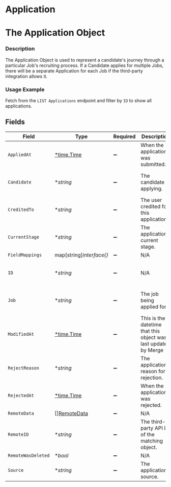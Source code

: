 # Application

# The Application Object
### Description
The Application Object is used to represent a candidate's journey through a particular Job's recruiting process. If a Candidate applies for multiple Jobs, there will be a separate Application for each Job if the third-party integration allows it.

### Usage Example
Fetch from the `LIST Applications` endpoint and filter by `ID` to show all applications.


## Fields

| Field                                                           | Type                                                            | Required                                                        | Description                                                     | Example                                                         |
| --------------------------------------------------------------- | --------------------------------------------------------------- | --------------------------------------------------------------- | --------------------------------------------------------------- | --------------------------------------------------------------- |
| `AppliedAt`                                                     | [*time.Time](https://pkg.go.dev/time#Time)                      | :heavy_minus_sign:                                              | When the application was submitted.                             | 2021-10-15T00:00:00Z                                            |
| `Candidate`                                                     | **string*                                                       | :heavy_minus_sign:                                              | The candidate applying.                                         | 2872ba14-4084-492b-be96-e5eee6fc33ef                            |
| `CreditedTo`                                                    | **string*                                                       | :heavy_minus_sign:                                              | The user credited for this application.                         | 58166795-8d68-4b30-9bfb-bfd402479484                            |
| `CurrentStage`                                                  | **string*                                                       | :heavy_minus_sign:                                              | The application's current stage.                                | d578dfdc-7b0a-4ab6-a2b0-4b40f20eb9ea                            |
| `FieldMappings`                                                 | map[string]*interface{}*                                        | :heavy_minus_sign:                                              | N/A                                                             |                                                                 |
| `ID`                                                            | **string*                                                       | :heavy_minus_sign:                                              | N/A                                                             | 92e8a369-fffe-430d-b93a-f7e8a16563f1                            |
| `Job`                                                           | **string*                                                       | :heavy_minus_sign:                                              | The job being applied for.                                      | 52bf9b5e-0beb-4f6f-8a72-cd4dca7ca633                            |
| `ModifiedAt`                                                    | [*time.Time](https://pkg.go.dev/time#Time)                      | :heavy_minus_sign:                                              | This is the datetime that this object was last updated by Merge | 2021-10-16T00:00:00Z                                            |
| `RejectReason`                                                  | **string*                                                       | :heavy_minus_sign:                                              | The application's reason for rejection.                         | 59b25f2b-da02-40f5-9656-9fa0db555784                            |
| `RejectedAt`                                                    | [*time.Time](https://pkg.go.dev/time#Time)                      | :heavy_minus_sign:                                              | When the application was rejected.                              | 2021-11-15T00:00:00Z                                            |
| `RemoteData`                                                    | [][RemoteData](../../models/shared/remotedata.md)               | :heavy_minus_sign:                                              | N/A                                                             |                                                                 |
| `RemoteID`                                                      | **string*                                                       | :heavy_minus_sign:                                              | The third-party API ID of the matching object.                  | 98796                                                           |
| `RemoteWasDeleted`                                              | **bool*                                                         | :heavy_minus_sign:                                              | N/A                                                             |                                                                 |
| `Source`                                                        | **string*                                                       | :heavy_minus_sign:                                              | The application's source.                                       | Campus recruiting event                                         |